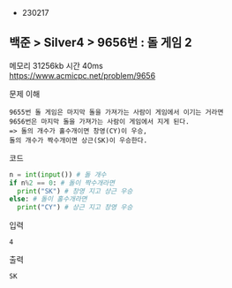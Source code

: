 - 230217
##  백준 > Silver4 > 9656번 : 돌 게임 2
메모리 31256kb 시간 40ms  
https://www.acmicpc.net/problem/9656  

문제 이해
```
9655번 돌 게임은 마지막 돌을 가져가는 사람이 게임에서 이기는 거라면  
9656번은 마지막 돌을 가져가는 사람이 게임에서 지게 된다.  
=> 돌의 개수가 홀수개이면 창영(CY)이 우승,
돌의 개수가 짝수개이면 상근(SK)이 우승한다.
```

코드
```python
n = int(input()) # 돌 개수
if n%2 == 0: # 돌이 짝수개라면
  print("SK") # 창영 지고 상근 우승
else: # 돌이 홀수개라면
  print("CY") # 상근 지고 창영 우승
```

입력
```
4
```

출력
```
SK
```